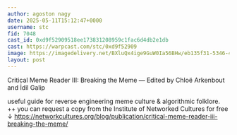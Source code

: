 ```yaml
---
author: agoston nagy
date: 2025-05-11T15:12:47+0000
username: stc
fid: 7048
cast_id: 0xd9f52909518ee173831208959c1fac6d4db2e1db
cast: https://warpcast.com/stc/0xd9f52909
image: https://imagedelivery.net/BXluQx4ige9GuW0Ia56BHw/eb135f31-5346-4172-c25b-c7826ed96f00/original
layout: post
---
```

Critical Meme Reader III: Breaking the Meme — Edited by Chloë Arkenbout and İdil Galip   
  
useful guide for reverse engineering meme culture & algorithmic folklore. ++ you can request a copy from the Institute of Networked Cultures for free ↓ https://networkcultures.org/blog/publication/critical-meme-reader-iii-breaking-the-meme/  

<img src='https://imagedelivery.net/BXluQx4ige9GuW0Ia56BHw/eb135f31-5346-4172-c25b-c7826ed96f00/original' alt='' referrerpolicy='no-referrer'/>
<img src='https://imagedelivery.net/BXluQx4ige9GuW0Ia56BHw/235f0173-abb4-4126-2323-5de14f5c8700/original' alt='' referrerpolicy='no-referrer'/>